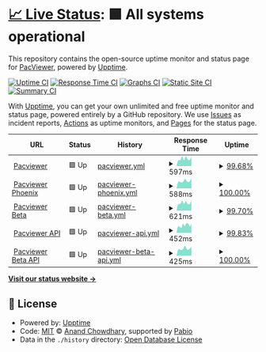 # [📈 Live Status](https://status.pacviewer.com): <!--live status--> **🟩 All systems operational**

This repository contains the open-source uptime monitor and status page for [PacViewer](https://pacviewer.com), powered by [Upptime](https://github.com/upptime/upptime).

[![Uptime CI](https://github.com/PacViewer/uptime/workflows/Uptime%20CI/badge.svg)](https://github.com/PacViewer/uptime/actions?query=workflow%3A%22Uptime+CI%22)
[![Response Time CI](https://github.com/PacViewer/uptime/workflows/Response%20Time%20CI/badge.svg)](https://github.com/PacViewer/uptime/actions?query=workflow%3A%22Response+Time+CI%22)
[![Graphs CI](https://github.com/PacViewer/uptime/workflows/Graphs%20CI/badge.svg)](https://github.com/PacViewer/uptime/actions?query=workflow%3A%22Graphs+CI%22)
[![Static Site CI](https://github.com/PacViewer/uptime/workflows/Static%20Site%20CI/badge.svg)](https://github.com/PacViewer/uptime/actions?query=workflow%3A%22Static+Site+CI%22)
[![Summary CI](https://github.com/PacViewer/uptime/workflows/Summary%20CI/badge.svg)](https://github.com/PacViewer/uptime/actions?query=workflow%3A%22Summary+CI%22)

With [Upptime](https://upptime.js.org), you can get your own unlimited and free uptime monitor and status page, powered entirely by a GitHub repository. We use [Issues](https://github.com/PacViewer/uptime/issues) as incident reports, [Actions](https://github.com/PacViewer/uptime/actions) as uptime monitors, and [Pages](https://status.pacviewer.com) for the status page.

<!--start: status pages-->
<!-- This summary is generated by Upptime (https://github.com/upptime/upptime) -->
<!-- Do not edit this manually, your changes will be overwritten -->
<!-- prettier-ignore -->
| URL | Status | History | Response Time | Uptime |
| --- | ------ | ------- | ------------- | ------ |
| <img alt="" src="https://icons.duckduckgo.com/ip3/pacviewer.com.ico" height="13"> [Pacviewer](https://pacviewer.com) | 🟩 Up | [pacviewer.yml](https://github.com/PacViewer/uptime/commits/HEAD/history/pacviewer.yml) | <details><summary><img alt="Response time graph" src="./graphs/pacviewer/response-time-week.png" height="20"> 597ms</summary><br><a href="https://status.pacviewer.com/history/pacviewer"><img alt="Response time 773" src="https://img.shields.io/endpoint?url=https%3A%2F%2Fraw.githubusercontent.com%2FPacViewer%2Fuptime%2FHEAD%2Fapi%2Fpacviewer%2Fresponse-time.json"></a><br><a href="https://status.pacviewer.com/history/pacviewer"><img alt="24-hour response time 511" src="https://img.shields.io/endpoint?url=https%3A%2F%2Fraw.githubusercontent.com%2FPacViewer%2Fuptime%2FHEAD%2Fapi%2Fpacviewer%2Fresponse-time-day.json"></a><br><a href="https://status.pacviewer.com/history/pacviewer"><img alt="7-day response time 597" src="https://img.shields.io/endpoint?url=https%3A%2F%2Fraw.githubusercontent.com%2FPacViewer%2Fuptime%2FHEAD%2Fapi%2Fpacviewer%2Fresponse-time-week.json"></a><br><a href="https://status.pacviewer.com/history/pacviewer"><img alt="30-day response time 1164" src="https://img.shields.io/endpoint?url=https%3A%2F%2Fraw.githubusercontent.com%2FPacViewer%2Fuptime%2FHEAD%2Fapi%2Fpacviewer%2Fresponse-time-month.json"></a><br><a href="https://status.pacviewer.com/history/pacviewer"><img alt="1-year response time 773" src="https://img.shields.io/endpoint?url=https%3A%2F%2Fraw.githubusercontent.com%2FPacViewer%2Fuptime%2FHEAD%2Fapi%2Fpacviewer%2Fresponse-time-year.json"></a></details> | <details><summary><a href="https://status.pacviewer.com/history/pacviewer">99.68%</a></summary><a href="https://status.pacviewer.com/history/pacviewer"><img alt="All-time uptime 99.85%" src="https://img.shields.io/endpoint?url=https%3A%2F%2Fraw.githubusercontent.com%2FPacViewer%2Fuptime%2FHEAD%2Fapi%2Fpacviewer%2Fuptime.json"></a><br><a href="https://status.pacviewer.com/history/pacviewer"><img alt="24-hour uptime 100.00%" src="https://img.shields.io/endpoint?url=https%3A%2F%2Fraw.githubusercontent.com%2FPacViewer%2Fuptime%2FHEAD%2Fapi%2Fpacviewer%2Fuptime-day.json"></a><br><a href="https://status.pacviewer.com/history/pacviewer"><img alt="7-day uptime 99.68%" src="https://img.shields.io/endpoint?url=https%3A%2F%2Fraw.githubusercontent.com%2FPacViewer%2Fuptime%2FHEAD%2Fapi%2Fpacviewer%2Fuptime-week.json"></a><br><a href="https://status.pacviewer.com/history/pacviewer"><img alt="30-day uptime 99.82%" src="https://img.shields.io/endpoint?url=https%3A%2F%2Fraw.githubusercontent.com%2FPacViewer%2Fuptime%2FHEAD%2Fapi%2Fpacviewer%2Fuptime-month.json"></a><br><a href="https://status.pacviewer.com/history/pacviewer"><img alt="1-year uptime 99.85%" src="https://img.shields.io/endpoint?url=https%3A%2F%2Fraw.githubusercontent.com%2FPacViewer%2Fuptime%2FHEAD%2Fapi%2Fpacviewer%2Fuptime-year.json"></a></details>
| <img alt="" src="https://icons.duckduckgo.com/ip3/phoenix.pacviewer.com.ico" height="13"> [Pacviewer Phoenix](https://phoenix.pacviewer.com) | 🟩 Up | [pacviewer-phoenix.yml](https://github.com/PacViewer/uptime/commits/HEAD/history/pacviewer-phoenix.yml) | <details><summary><img alt="Response time graph" src="./graphs/pacviewer-phoenix/response-time-week.png" height="20"> 588ms</summary><br><a href="https://status.pacviewer.com/history/pacviewer-phoenix"><img alt="Response time 837" src="https://img.shields.io/endpoint?url=https%3A%2F%2Fraw.githubusercontent.com%2FPacViewer%2Fuptime%2FHEAD%2Fapi%2Fpacviewer-phoenix%2Fresponse-time.json"></a><br><a href="https://status.pacviewer.com/history/pacviewer-phoenix"><img alt="24-hour response time 508" src="https://img.shields.io/endpoint?url=https%3A%2F%2Fraw.githubusercontent.com%2FPacViewer%2Fuptime%2FHEAD%2Fapi%2Fpacviewer-phoenix%2Fresponse-time-day.json"></a><br><a href="https://status.pacviewer.com/history/pacviewer-phoenix"><img alt="7-day response time 588" src="https://img.shields.io/endpoint?url=https%3A%2F%2Fraw.githubusercontent.com%2FPacViewer%2Fuptime%2FHEAD%2Fapi%2Fpacviewer-phoenix%2Fresponse-time-week.json"></a><br><a href="https://status.pacviewer.com/history/pacviewer-phoenix"><img alt="30-day response time 1794" src="https://img.shields.io/endpoint?url=https%3A%2F%2Fraw.githubusercontent.com%2FPacViewer%2Fuptime%2FHEAD%2Fapi%2Fpacviewer-phoenix%2Fresponse-time-month.json"></a><br><a href="https://status.pacviewer.com/history/pacviewer-phoenix"><img alt="1-year response time 837" src="https://img.shields.io/endpoint?url=https%3A%2F%2Fraw.githubusercontent.com%2FPacViewer%2Fuptime%2FHEAD%2Fapi%2Fpacviewer-phoenix%2Fresponse-time-year.json"></a></details> | <details><summary><a href="https://status.pacviewer.com/history/pacviewer-phoenix">100.00%</a></summary><a href="https://status.pacviewer.com/history/pacviewer-phoenix"><img alt="All-time uptime 99.69%" src="https://img.shields.io/endpoint?url=https%3A%2F%2Fraw.githubusercontent.com%2FPacViewer%2Fuptime%2FHEAD%2Fapi%2Fpacviewer-phoenix%2Fuptime.json"></a><br><a href="https://status.pacviewer.com/history/pacviewer-phoenix"><img alt="24-hour uptime 100.00%" src="https://img.shields.io/endpoint?url=https%3A%2F%2Fraw.githubusercontent.com%2FPacViewer%2Fuptime%2FHEAD%2Fapi%2Fpacviewer-phoenix%2Fuptime-day.json"></a><br><a href="https://status.pacviewer.com/history/pacviewer-phoenix"><img alt="7-day uptime 100.00%" src="https://img.shields.io/endpoint?url=https%3A%2F%2Fraw.githubusercontent.com%2FPacViewer%2Fuptime%2FHEAD%2Fapi%2Fpacviewer-phoenix%2Fuptime-week.json"></a><br><a href="https://status.pacviewer.com/history/pacviewer-phoenix"><img alt="30-day uptime 98.46%" src="https://img.shields.io/endpoint?url=https%3A%2F%2Fraw.githubusercontent.com%2FPacViewer%2Fuptime%2FHEAD%2Fapi%2Fpacviewer-phoenix%2Fuptime-month.json"></a><br><a href="https://status.pacviewer.com/history/pacviewer-phoenix"><img alt="1-year uptime 99.69%" src="https://img.shields.io/endpoint?url=https%3A%2F%2Fraw.githubusercontent.com%2FPacViewer%2Fuptime%2FHEAD%2Fapi%2Fpacviewer-phoenix%2Fuptime-year.json"></a></details>
| <img alt="" src="https://icons.duckduckgo.com/ip3/beta.pacviewer.com.ico" height="13"> [Pacviewer Beta](https://beta.pacviewer.com) | 🟩 Up | [pacviewer-beta.yml](https://github.com/PacViewer/uptime/commits/HEAD/history/pacviewer-beta.yml) | <details><summary><img alt="Response time graph" src="./graphs/pacviewer-beta/response-time-week.png" height="20"> 621ms</summary><br><a href="https://status.pacviewer.com/history/pacviewer-beta"><img alt="Response time 768" src="https://img.shields.io/endpoint?url=https%3A%2F%2Fraw.githubusercontent.com%2FPacViewer%2Fuptime%2FHEAD%2Fapi%2Fpacviewer-beta%2Fresponse-time.json"></a><br><a href="https://status.pacviewer.com/history/pacviewer-beta"><img alt="24-hour response time 503" src="https://img.shields.io/endpoint?url=https%3A%2F%2Fraw.githubusercontent.com%2FPacViewer%2Fuptime%2FHEAD%2Fapi%2Fpacviewer-beta%2Fresponse-time-day.json"></a><br><a href="https://status.pacviewer.com/history/pacviewer-beta"><img alt="7-day response time 621" src="https://img.shields.io/endpoint?url=https%3A%2F%2Fraw.githubusercontent.com%2FPacViewer%2Fuptime%2FHEAD%2Fapi%2Fpacviewer-beta%2Fresponse-time-week.json"></a><br><a href="https://status.pacviewer.com/history/pacviewer-beta"><img alt="30-day response time 1711" src="https://img.shields.io/endpoint?url=https%3A%2F%2Fraw.githubusercontent.com%2FPacViewer%2Fuptime%2FHEAD%2Fapi%2Fpacviewer-beta%2Fresponse-time-month.json"></a><br><a href="https://status.pacviewer.com/history/pacviewer-beta"><img alt="1-year response time 768" src="https://img.shields.io/endpoint?url=https%3A%2F%2Fraw.githubusercontent.com%2FPacViewer%2Fuptime%2FHEAD%2Fapi%2Fpacviewer-beta%2Fresponse-time-year.json"></a></details> | <details><summary><a href="https://status.pacviewer.com/history/pacviewer-beta">99.70%</a></summary><a href="https://status.pacviewer.com/history/pacviewer-beta"><img alt="All-time uptime 37.38%" src="https://img.shields.io/endpoint?url=https%3A%2F%2Fraw.githubusercontent.com%2FPacViewer%2Fuptime%2FHEAD%2Fapi%2Fpacviewer-beta%2Fuptime.json"></a><br><a href="https://status.pacviewer.com/history/pacviewer-beta"><img alt="24-hour uptime 100.00%" src="https://img.shields.io/endpoint?url=https%3A%2F%2Fraw.githubusercontent.com%2FPacViewer%2Fuptime%2FHEAD%2Fapi%2Fpacviewer-beta%2Fuptime-day.json"></a><br><a href="https://status.pacviewer.com/history/pacviewer-beta"><img alt="7-day uptime 99.70%" src="https://img.shields.io/endpoint?url=https%3A%2F%2Fraw.githubusercontent.com%2FPacViewer%2Fuptime%2FHEAD%2Fapi%2Fpacviewer-beta%2Fuptime-week.json"></a><br><a href="https://status.pacviewer.com/history/pacviewer-beta"><img alt="30-day uptime 41.40%" src="https://img.shields.io/endpoint?url=https%3A%2F%2Fraw.githubusercontent.com%2FPacViewer%2Fuptime%2FHEAD%2Fapi%2Fpacviewer-beta%2Fuptime-month.json"></a><br><a href="https://status.pacviewer.com/history/pacviewer-beta"><img alt="1-year uptime 37.38%" src="https://img.shields.io/endpoint?url=https%3A%2F%2Fraw.githubusercontent.com%2FPacViewer%2Fuptime%2FHEAD%2Fapi%2Fpacviewer-beta%2Fuptime-year.json"></a></details>
| <img alt="" src="https://icons.duckduckgo.com/ip3/api.pacviewer.com.ico" height="13"> [Pacviewer API](https://api.pacviewer.com/livez) | 🟩 Up | [pacviewer-api.yml](https://github.com/PacViewer/uptime/commits/HEAD/history/pacviewer-api.yml) | <details><summary><img alt="Response time graph" src="./graphs/pacviewer-api/response-time-week.png" height="20"> 452ms</summary><br><a href="https://status.pacviewer.com/history/pacviewer-api"><img alt="Response time 425" src="https://img.shields.io/endpoint?url=https%3A%2F%2Fraw.githubusercontent.com%2FPacViewer%2Fuptime%2FHEAD%2Fapi%2Fpacviewer-api%2Fresponse-time.json"></a><br><a href="https://status.pacviewer.com/history/pacviewer-api"><img alt="24-hour response time 413" src="https://img.shields.io/endpoint?url=https%3A%2F%2Fraw.githubusercontent.com%2FPacViewer%2Fuptime%2FHEAD%2Fapi%2Fpacviewer-api%2Fresponse-time-day.json"></a><br><a href="https://status.pacviewer.com/history/pacviewer-api"><img alt="7-day response time 452" src="https://img.shields.io/endpoint?url=https%3A%2F%2Fraw.githubusercontent.com%2FPacViewer%2Fuptime%2FHEAD%2Fapi%2Fpacviewer-api%2Fresponse-time-week.json"></a><br><a href="https://status.pacviewer.com/history/pacviewer-api"><img alt="30-day response time 428" src="https://img.shields.io/endpoint?url=https%3A%2F%2Fraw.githubusercontent.com%2FPacViewer%2Fuptime%2FHEAD%2Fapi%2Fpacviewer-api%2Fresponse-time-month.json"></a><br><a href="https://status.pacviewer.com/history/pacviewer-api"><img alt="1-year response time 425" src="https://img.shields.io/endpoint?url=https%3A%2F%2Fraw.githubusercontent.com%2FPacViewer%2Fuptime%2FHEAD%2Fapi%2Fpacviewer-api%2Fresponse-time-year.json"></a></details> | <details><summary><a href="https://status.pacviewer.com/history/pacviewer-api">99.83%</a></summary><a href="https://status.pacviewer.com/history/pacviewer-api"><img alt="All-time uptime 99.84%" src="https://img.shields.io/endpoint?url=https%3A%2F%2Fraw.githubusercontent.com%2FPacViewer%2Fuptime%2FHEAD%2Fapi%2Fpacviewer-api%2Fuptime.json"></a><br><a href="https://status.pacviewer.com/history/pacviewer-api"><img alt="24-hour uptime 100.00%" src="https://img.shields.io/endpoint?url=https%3A%2F%2Fraw.githubusercontent.com%2FPacViewer%2Fuptime%2FHEAD%2Fapi%2Fpacviewer-api%2Fuptime-day.json"></a><br><a href="https://status.pacviewer.com/history/pacviewer-api"><img alt="7-day uptime 99.83%" src="https://img.shields.io/endpoint?url=https%3A%2F%2Fraw.githubusercontent.com%2FPacViewer%2Fuptime%2FHEAD%2Fapi%2Fpacviewer-api%2Fuptime-week.json"></a><br><a href="https://status.pacviewer.com/history/pacviewer-api"><img alt="30-day uptime 99.79%" src="https://img.shields.io/endpoint?url=https%3A%2F%2Fraw.githubusercontent.com%2FPacViewer%2Fuptime%2FHEAD%2Fapi%2Fpacviewer-api%2Fuptime-month.json"></a><br><a href="https://status.pacviewer.com/history/pacviewer-api"><img alt="1-year uptime 99.84%" src="https://img.shields.io/endpoint?url=https%3A%2F%2Fraw.githubusercontent.com%2FPacViewer%2Fuptime%2FHEAD%2Fapi%2Fpacviewer-api%2Fuptime-year.json"></a></details>
| <img alt="" src="https://icons.duckduckgo.com/ip3/beta-api.pacviewer.com.ico" height="13"> [Pacviewer Beta API](https://beta-api.pacviewer.com/livez) | 🟩 Up | [pacviewer-beta-api.yml](https://github.com/PacViewer/uptime/commits/HEAD/history/pacviewer-beta-api.yml) | <details><summary><img alt="Response time graph" src="./graphs/pacviewer-beta-api/response-time-week.png" height="20"> 425ms</summary><br><a href="https://status.pacviewer.com/history/pacviewer-beta-api"><img alt="Response time 406" src="https://img.shields.io/endpoint?url=https%3A%2F%2Fraw.githubusercontent.com%2FPacViewer%2Fuptime%2FHEAD%2Fapi%2Fpacviewer-beta-api%2Fresponse-time.json"></a><br><a href="https://status.pacviewer.com/history/pacviewer-beta-api"><img alt="24-hour response time 408" src="https://img.shields.io/endpoint?url=https%3A%2F%2Fraw.githubusercontent.com%2FPacViewer%2Fuptime%2FHEAD%2Fapi%2Fpacviewer-beta-api%2Fresponse-time-day.json"></a><br><a href="https://status.pacviewer.com/history/pacviewer-beta-api"><img alt="7-day response time 425" src="https://img.shields.io/endpoint?url=https%3A%2F%2Fraw.githubusercontent.com%2FPacViewer%2Fuptime%2FHEAD%2Fapi%2Fpacviewer-beta-api%2Fresponse-time-week.json"></a><br><a href="https://status.pacviewer.com/history/pacviewer-beta-api"><img alt="30-day response time 456" src="https://img.shields.io/endpoint?url=https%3A%2F%2Fraw.githubusercontent.com%2FPacViewer%2Fuptime%2FHEAD%2Fapi%2Fpacviewer-beta-api%2Fresponse-time-month.json"></a><br><a href="https://status.pacviewer.com/history/pacviewer-beta-api"><img alt="1-year response time 406" src="https://img.shields.io/endpoint?url=https%3A%2F%2Fraw.githubusercontent.com%2FPacViewer%2Fuptime%2FHEAD%2Fapi%2Fpacviewer-beta-api%2Fresponse-time-year.json"></a></details> | <details><summary><a href="https://status.pacviewer.com/history/pacviewer-beta-api">100.00%</a></summary><a href="https://status.pacviewer.com/history/pacviewer-beta-api"><img alt="All-time uptime 99.09%" src="https://img.shields.io/endpoint?url=https%3A%2F%2Fraw.githubusercontent.com%2FPacViewer%2Fuptime%2FHEAD%2Fapi%2Fpacviewer-beta-api%2Fuptime.json"></a><br><a href="https://status.pacviewer.com/history/pacviewer-beta-api"><img alt="24-hour uptime 100.00%" src="https://img.shields.io/endpoint?url=https%3A%2F%2Fraw.githubusercontent.com%2FPacViewer%2Fuptime%2FHEAD%2Fapi%2Fpacviewer-beta-api%2Fuptime-day.json"></a><br><a href="https://status.pacviewer.com/history/pacviewer-beta-api"><img alt="7-day uptime 100.00%" src="https://img.shields.io/endpoint?url=https%3A%2F%2Fraw.githubusercontent.com%2FPacViewer%2Fuptime%2FHEAD%2Fapi%2Fpacviewer-beta-api%2Fuptime-week.json"></a><br><a href="https://status.pacviewer.com/history/pacviewer-beta-api"><img alt="30-day uptime 95.47%" src="https://img.shields.io/endpoint?url=https%3A%2F%2Fraw.githubusercontent.com%2FPacViewer%2Fuptime%2FHEAD%2Fapi%2Fpacviewer-beta-api%2Fuptime-month.json"></a><br><a href="https://status.pacviewer.com/history/pacviewer-beta-api"><img alt="1-year uptime 99.09%" src="https://img.shields.io/endpoint?url=https%3A%2F%2Fraw.githubusercontent.com%2FPacViewer%2Fuptime%2FHEAD%2Fapi%2Fpacviewer-beta-api%2Fuptime-year.json"></a></details>

<!--end: status pages-->

[**Visit our status website →**](https://status.pacviewer.com)

## 📄 License

- Powered by: [Upptime](https://github.com/upptime/upptime)
- Code: [MIT](./LICENSE) © [Anand Chowdhary](https://anandchowdhary.com), supported by [Pabio](https://pabio.com)
- Data in the `./history` directory: [Open Database License](https://opendatacommons.org/licenses/odbl/1-0/)
